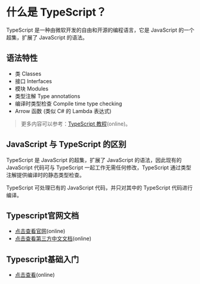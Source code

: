 # 什么是 TypeScript？

TypeScript 是一种由微软开发的自由和开源的编程语言，它是 JavaScript 的一个超集，扩展了 JavaScript 的语法。

## 语法特性

- 类 Classes
- 接口 Interfaces
- 模块 Modules 
- 类型注解 Type annotations
- 编译时类型检查 Compile time type checking 
- Arrow 函数 (类似 C# 的 Lambda 表达式)

> 更多内容可以参考：[TypeScript 教程](https://ts.xcatliu.com/)(online)。

## JavaScript 与 TypeScript 的区别

TypeScript 是 JavaScript 的超集，扩展了 JavaScript 的语法，因此现有的 JavaScript 代码可与 TypeScript 一起工作无需任何修改，TypeScript 通过类型注解提供编译时的静态类型检查。

TypeScript 可处理已有的 JavaScript 代码，并只对其中的 TypeScript 代码进行编译。

## Typescript官网文档

- [点击查看官网](http://www.typescriptlang.org/docs/home.html)(online)
- [点击查看第三方中文文档](https://www.tslang.cn/docs/home.html)(online)

## Typescript基础入门

- [点击查看](https://ts.xcatliu.com/)(online)
